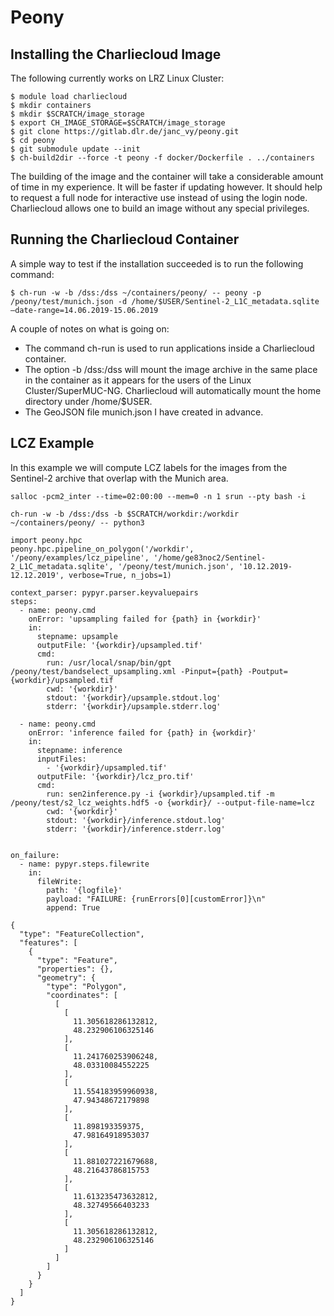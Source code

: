 # Peony

## Installing the Charliecloud Image

The following currently works on LRZ Linux Cluster:

```
$ module load charliecloud
$ mkdir containers
$ mkdir $SCRATCH/image_storage
$ export CH_IMAGE_STORAGE=$SCRATCH/image_storage
$ git clone https://gitlab.dlr.de/janc_vy/peony.git
$ cd peony
$ git submodule update --init
$ ch-build2dir --force -t peony -f docker/Dockerfile . ../containers
```

The building of the image and the container will take a considerable amount of time in my experience. It will be faster if updating however. It should help to request a full node for interactive use instead of using the login node.
Charliecloud allows one to build an image without any special privileges.

## Running the Charliecloud Container

A simple way to test if the installation succeeded is to run the following command:

```
$ ch-run -w -b /dss:/dss ~/containers/peony/ -- peony -p /peony/test/munich.json -d /home/$USER/Sentinel-2_L1C_metadata.sqlite —date-range=14.06.2019-15.06.2019
```

A couple of notes on what is going on:
  * The command ch-run is used to run applications inside a Charliecloud container.
  * The option -b /dss:/dss will mount the image archive in the same place in the container as it appears for the users of the Linux Cluster/SuperMUC-NG.       Charliecloud will automatically mount the home directory under /home/$USER.
  * The GeoJSON file munich.json I have created in advance.

## LCZ Example

In this example we will compute LCZ labels for the images from the Sentinel-2 archive that overlap with the Munich area.

```
salloc -pcm2_inter --time=02:00:00 --mem=0 -n 1 srun --pty bash -i
```

```
ch-run -w -b /dss:/dss -b $SCRATCH/workdir:/workdir ~/containers/peony/ -- python3
```

```
import peony.hpc
peony.hpc.pipeline_on_polygon('/workdir', '/peony/examples/lcz_pipeline', '/home/ge83noc2/Sentinel-2_L1C_metadata.sqlite', '/peony/test/munich.json', '10.12.2019-12.12.2019', verbose=True, n_jobs=1)
```

```
context_parser: pypyr.parser.keyvaluepairs
steps:
  - name: peony.cmd
    onError: 'upsampling failed for {path} in {workdir}'
    in:
      stepname: upsample
      outputFile: '{workdir}/upsampled.tif'
      cmd:
        run: /usr/local/snap/bin/gpt /peony/test/bandselect_upsampling.xml -Pinput={path} -Poutput={workdir}/upsampled.tif
        cwd: '{workdir}'
        stdout: '{workdir}/upsample.stdout.log'
        stderr: '{workdir}/upsample.stderr.log'
    
  - name: peony.cmd
    onError: 'inference failed for {path} in {workdir}'
    in:
      stepname: inference
      inputFiles:
        - '{workdir}/upsampled.tif'
      outputFile: '{workdir}/lcz_pro.tif'
      cmd:
        run: sen2inference.py -i {workdir}/upsampled.tif -m /peony/test/s2_lcz_weights.hdf5 -o {workdir}/ --output-file-name=lcz
        cwd: '{workdir}'
        stdout: '{workdir}/inference.stdout.log'
        stderr: '{workdir}/inference.stderr.log'


on_failure:
  - name: pypyr.steps.filewrite
    in:
      fileWrite:
        path: '{logfile}'
        payload: "FAILURE: {runErrors[0][customError]}\n"
        append: True
```

```
{
  "type": "FeatureCollection",
  "features": [
    {
      "type": "Feature",
      "properties": {},
      "geometry": {
        "type": "Polygon",
        "coordinates": [
          [
            [
              11.305618286132812,
              48.232906106325146
            ],
            [
              11.241760253906248,
              48.03310084552225
            ],
            [
              11.554183959960938,
              47.94348672179898
            ],
            [
              11.898193359375,
              47.98164918953037
            ],
            [
              11.881027221679688,
              48.21643786815753
            ],
            [
              11.613235473632812,
              48.32749566403233
            ],
            [
              11.305618286132812,
              48.232906106325146
            ]
          ]
        ]
      }
    }
  ]
}
```
